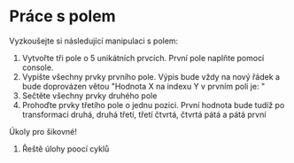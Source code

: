 # Práce s polem

Vyzkoušejte si následující manipulaci s polem:
1. Vytvořte tři pole o 5 unikátních prvcích. První pole naplňte pomocí console. 
2. Vypište všechny prvky prvního pole. Výpis bude vždy na nový řádek a bude doprovázen větou "Hodnota X na indexu Y v prvním poli je: "
3. Sečtěte všechny prvky druhého pole
4. Prohoďte prvky třetího pole o jednu pozici. První hodnota bude tudíž po transformaci druhá, druhá třetí, třetí čtvrtá, čtvrtá pátá a pátá první

Úkoly pro šikovné!
1. Řeště úlohy poocí cyklů


